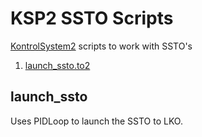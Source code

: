 # KSP2 SSTO Scripts
[KontrolSystem2](https://github.com/untoldwind/KontrolSystem2) scripts to work with SSTO's

1. [launch_ssto.to2 ](#launch_ssto)

## launch_ssto
Uses PIDLoop to launch the SSTO to LKO.
